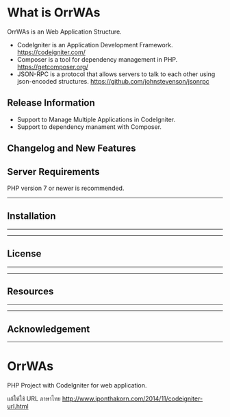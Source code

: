 # What is OrrWAs

OrrWAs is an Web Application Structure.
* CodeIgniter is an Application Development Framework. <https://codeigniter.com/>
* Composer is a tool for dependency management in PHP. <https://getcomposer.org/>
* JSON-RPC is a protocol that allows servers to talk to each other using json-encoded structures. <https://github.com/johnstevenson/jsonrpc>


## Release Information
- Support to Manage Multiple Applications in CodeIgniter.
- Support to dependency manament with Composer.


## Changelog and New Features



## Server Requirements

PHP version 7 or newer is recommended.

************
## Installation
************



*******
## License
*******


*********
## Resources
*********



***************
## Acknowledgement
***************




# OrrWAs
PHP Project with CodeIgniter for web application.

แก้ให้ใช้ URL ภาษาไทย
http://www.iponthakorn.com/2014/11/codeigniter-url.html

